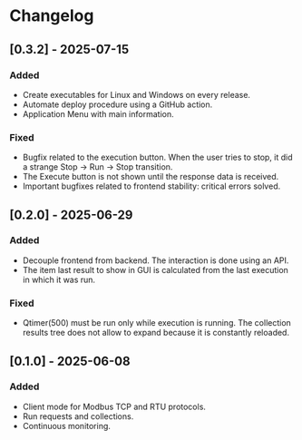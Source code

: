# Changelog


## [0.3.2] - 2025-07-15

### Added

- Create executables for Linux and Windows on every release.
- Automate deploy procedure using a GitHub action.
- Application Menu with main information.

### Fixed
- Bugfix related to the execution button. When the user tries to stop, it did a strange Stop -> Run -> Stop transition.
- The Execute button is not shown until the response data is received.
- Important bugfixes related to frontend stability: critical errors solved.

## [0.2.0] - 2025-06-29

### Added

- Decouple frontend from backend. The interaction is done using an API.
- The item last result to show in GUI is calculated from the last execution in which it was run.

### Fixed

- Qtimer(500) must be run only while execution is running. The collection results tree does not allow to expand because it is constantly reloaded.

## [0.1.0] - 2025-06-08

### Added

- Client mode for Modbus TCP and RTU protocols.
- Run requests and collections.
- Continuous monitoring.
